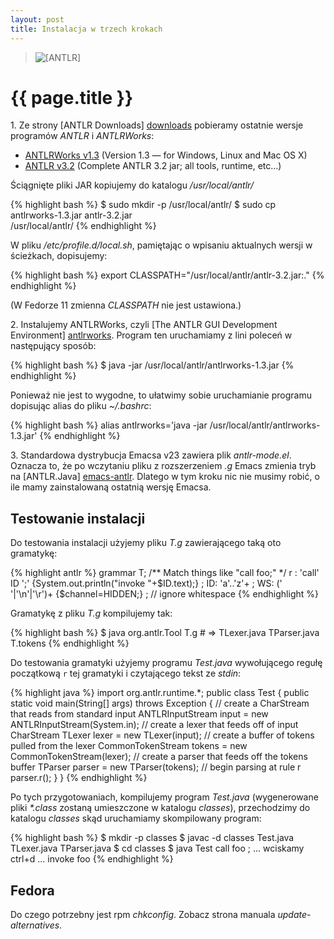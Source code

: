 ```yaml
---
layout: post
title: Instalacja w trzech krokach
---
```


<blockquote>
<img src="../../../../images/antlr.png" alt="[ANTLR]" />
</blockquote>

# {{ page.title }}

1\. Ze strony [ANTLR Downloads] [downloads]
pobieramy ostatnie wersje programów
*ANTLR* i *ANTLRWorks*:

* [ANTLRWorks v1.3](http://www.antlr.org/download/antlrworks-1.3.jar)
  \(Version 1.3 — for Windows, Linux and Mac OS X\)
* [ANTLR v3.2](http://www.antlr.org/download/antlr-3.2.jar)
  \(Complete ANTLR 3.2 jar; all tools, runtime, etc…\)

Ściągnięte pliki JAR kopiujemy do katalogu */usr/local/antlr/*

{% highlight bash %}
$ sudo mkdir -p /usr/local/antlr/
$ sudo cp antlrworks-1.3.jar antlr-3.2.jar \
    /usr/local/antlr/
{% endhighlight %}

W pliku */etc/profile.d/local.sh*, pamiętając o wpisaniu aktualnych
wersji w ścieżkach, dopisujemy:

{% highlight bash %}
export CLASSPATH="/usr/local/antlr/antlr-3.2.jar:."
{% endhighlight %}

(W Fedorze 11 zmienna *CLASSPATH*  nie jest ustawiona.)

2\. Instalujemy ANTLRWorks, czyli
[The ANTLR GUI Development Environment] [antlrworks].
Program ten uruchamiamy z lini poleceń w następujący sposób:

{% highlight bash %}
$ java -jar /usr/local/antlr/antlrworks-1.3.jar
{% endhighlight %}

Ponieważ nie jest to wygodne, to ułatwimy sobie uruchamianie
programu dopisując alias do pliku *~/.bashrc*:

{% highlight bash %}
alias antlrworks='java -jar /usr/local/antlr/antlrworks-1.3.jar'
{% endhighlight %}

3\. Standardowa dystrybucja Emacsa v23 zawiera plik *antlr-mode.el*.
Oznacza to, że po wczytaniu pliku z rozszerzeniem *.g* Emacs zmienia tryb na
[ANTLR.Java] [emacs-antlr].  Dlatego w tym kroku nic nie musimy
robić, o ile mamy zainstalowaną ostatnią wersję Emacsa.


## Testowanie instalacji

Do testowania instalacji użyjemy pliku *T.g* zawierającego taką oto
gramatykę:

{% highlight antlr %}
grammar T;
/** Match things like "call foo;" */
r : 'call' ID ';' {System.out.println("invoke "+$ID.text);} ;
ID: 'a'..'z'+ ;
WS: (' '|'\n'|'\r')+   {$channel=HIDDEN;} ; // ignore whitespace
{% endhighlight %}

Gramatykę z pliku *T.g* kompilujemy tak:

{% highlight bash %}
$ java org.antlr.Tool T.g  # => TLexer.java TParser.java T.tokens
{% endhighlight %}

Do testowania gramatyki użyjemy programu *Test.java* wywołującego regułę początkową
`r` tej gramatyki i czytającego tekst ze *stdin*:

{% highlight java %}
import org.antlr.runtime.*;
public class Test {
    public static void main(String[] args) throws Exception {
        // create a CharStream that reads from standard input
        ANTLRInputStream input = new ANTLRInputStream(System.in);
        // create a lexer that feeds off of input CharStream
        TLexer lexer = new TLexer(input);
        // create a buffer of tokens pulled from the lexer
        CommonTokenStream tokens = new CommonTokenStream(lexer);
        // create a parser that feeds off the tokens buffer
        TParser parser = new TParser(tokens);
        // begin parsing at rule r
        parser.r();
    }
}
{% endhighlight %}

Po tych przygotowaniach, kompilujemy program *Test.java*
(wygenerowane pliki *\*.class* zostaną umieszczone w katalogu
*classes*), przechodzimy do katalogu *classes* skąd
uruchamiamy skompilowany program:

{% highlight bash %}
$ mkdir -p classes
$ javac -d classes Test.java TLexer.java TParser.java
$ cd classes
$ java Test
call foo ;
... wciskamy ctrl+d ...
invoke foo
{% endhighlight %}


## Fedora

Do czego potrzebny jest rpm *chkconfig*. Zobacz strona manuala
*update-alternatives*.


<!-- Linki -->

[downloads]: http://www.antlr.org/download.html "ANTLR Downloads"
[antlrworks]: http://www.antlr.org/works "The ANTLR GUI Development Environment"
[emacs-antlr]: http://antlr-mode.sourceforge.net/details.html "ANTLR mode for Emacs"

